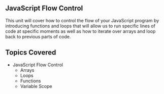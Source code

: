 

## JavaScript Flow Control

This unit will cover how to control the flow of your JavaScript program by introducing functions and loops that will allow us to run specific lines of code at specific moments as well as how to iterate over arrays and loop back to previous parts of code.

## Topics Covered

- JavaScript Flow Control
  - Arrays
  - Loops
  - Functions
  - Variable Scope